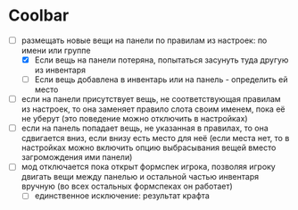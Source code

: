 # Coolbar

- [ ] размещать новые вещи на панели по правилам из настроек: по имени или
      группе
  - [x] Если вещь на панели потеряна, попытаться засунуть туда другую из
        инвентаря
  - [ ] Если вещь добавлена в инвентарь или на панель - определить ей место
- [ ] если на панели присутствует вещь, не соответствующая правилам из настроек,
      то она заменяет правило слота своим именем, пока её не уберут (это
      поведение можно отключить в настройках)
- [ ] если на панель попадает вещь, не указанная в правилах, то она сдвигается
      вниз, если внизу есть место для неё (если места нет, то в настройках можно
      включить опцию выбрасывания вещей вместо загромождения ими панели)
- [ ] мод отключается пока открыт формспек игрока, позволяя игроку двигать вещи
      между панелью и остальной частью инвентаря вручную (во всех остальных
      формспеках он работает)
  - [ ] единственное исключение: результат крафта
